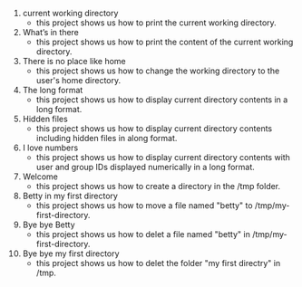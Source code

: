 1. current working directory
    * this project shows us how to print the current working directory.
2. What’s in there
    * this project shows us how to print the content of the current working directory.
3. There is no place like home
    * this project shows us how to change the working directory to the user's home directory.
4. The long format
    * this project shows us how to display current directory contents in a long format.
5. Hidden files
    * this project shows us how to display current directory contents including hidden files in along format.
6. I love numbers
    * this project shows us how to display current directory contents with user and group IDs displayed numerically in a long format.
7. Welcome
    * this project shows us how to create a directory in the /tmp folder.
8. Betty in my first directory
    * this project shows us how to move a file named "betty" to /tmp/my-first-directory.
9. Bye bye Betty
    * this project shows us how to delet a file named "betty" in /tmp/my-first-directory.
10. Bye bye my first directory
    * this project shows us how to delet the folder "my first directry" in /tmp.
